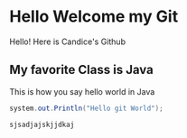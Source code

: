 # Hello Welcome my Git

Hello! Here is Candice's Github

## My favorite Class is Java

This is how you say hello world in Java

```java
system.out.Println("Hello git World");

sjsadjajskjjdkaj

